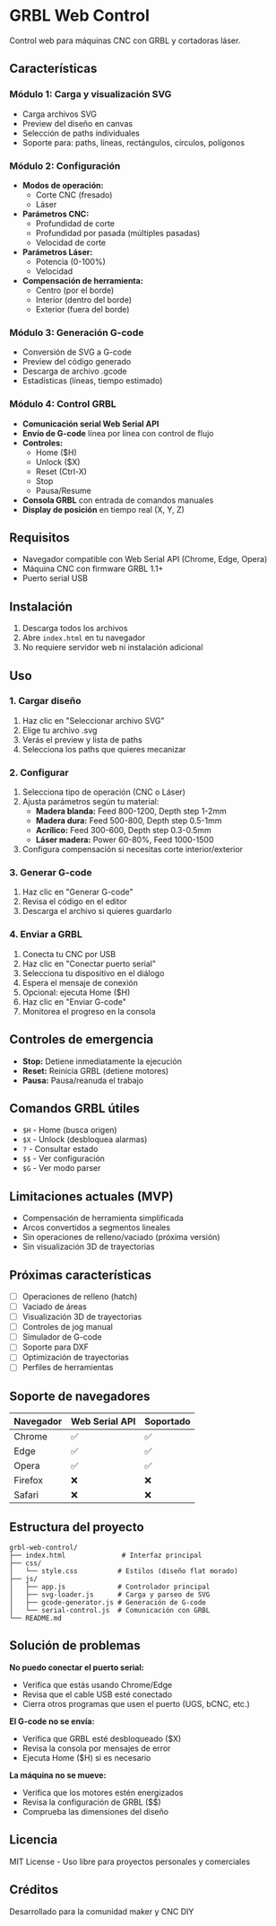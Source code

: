 # GRBL Web Control

Control web para máquinas CNC con GRBL y cortadoras láser.

## Características

### Módulo 1: Carga y visualización SVG
- Carga archivos SVG
- Preview del diseño en canvas
- Selección de paths individuales
- Soporte para: paths, líneas, rectángulos, círculos, polígonos

### Módulo 2: Configuración
- **Modos de operación:**
  - Corte CNC (fresado)
  - Láser
- **Parámetros CNC:**
  - Profundidad de corte
  - Profundidad por pasada (múltiples pasadas)
  - Velocidad de corte
- **Parámetros Láser:**
  - Potencia (0-100%)
  - Velocidad
- **Compensación de herramienta:**
  - Centro (por el borde)
  - Interior (dentro del borde)
  - Exterior (fuera del borde)

### Módulo 3: Generación G-code
- Conversión de SVG a G-code
- Preview del código generado
- Descarga de archivo .gcode
- Estadísticas (líneas, tiempo estimado)

### Módulo 4: Control GRBL
- **Comunicación serial Web Serial API**
- **Envío de G-code** línea por línea con control de flujo
- **Controles:**
  - Home ($H)
  - Unlock ($X)
  - Reset (Ctrl-X)
  - Stop
  - Pausa/Resume
- **Consola GRBL** con entrada de comandos manuales
- **Display de posición** en tiempo real (X, Y, Z)

## Requisitos

- Navegador compatible con Web Serial API (Chrome, Edge, Opera)
- Máquina CNC con firmware GRBL 1.1+
- Puerto serial USB

## Instalación

1. Descarga todos los archivos
2. Abre `index.html` en tu navegador
3. No requiere servidor web ni instalación adicional

## Uso

### 1. Cargar diseño
1. Haz clic en "Seleccionar archivo SVG"
2. Elige tu archivo .svg
3. Verás el preview y lista de paths
4. Selecciona los paths que quieres mecanizar

### 2. Configurar
1. Selecciona tipo de operación (CNC o Láser)
2. Ajusta parámetros según tu material:
   - **Madera blanda:** Feed 800-1200, Depth step 1-2mm
   - **Madera dura:** Feed 500-800, Depth step 0.5-1mm
   - **Acrílico:** Feed 300-600, Depth step 0.3-0.5mm
   - **Láser madera:** Power 60-80%, Feed 1000-1500
3. Configura compensación si necesitas corte interior/exterior

### 3. Generar G-code
1. Haz clic en "Generar G-code"
2. Revisa el código en el editor
3. Descarga el archivo si quieres guardarlo

### 4. Enviar a GRBL
1. Conecta tu CNC por USB
2. Haz clic en "Conectar puerto serial"
3. Selecciona tu dispositivo en el diálogo
4. Espera el mensaje de conexión
5. Opcional: ejecuta Home ($H)
6. Haz clic en "Enviar G-code"
7. Monitorea el progreso en la consola

## Controles de emergencia

- **Stop:** Detiene inmediatamente la ejecución
- **Reset:** Reinicia GRBL (detiene motores)
- **Pausa:** Pausa/reanuda el trabajo

## Comandos GRBL útiles

- `$H` - Home (busca origen)
- `$X` - Unlock (desbloquea alarmas)
- `?` - Consultar estado
- `$$` - Ver configuración
- `$G` - Ver modo parser

## Limitaciones actuales (MVP)

- Compensación de herramienta simplificada
- Arcos convertidos a segmentos lineales
- Sin operaciones de relleno/vaciado (próxima versión)
- Sin visualización 3D de trayectorias

## Próximas características

- [ ] Operaciones de relleno (hatch)
- [ ] Vaciado de áreas
- [ ] Visualización 3D de trayectorias
- [ ] Controles de jog manual
- [ ] Simulador de G-code
- [ ] Soporte para DXF
- [ ] Optimización de trayectorias
- [ ] Perfiles de herramientas

## Soporte de navegadores

| Navegador | Web Serial API | Soportado |
|-----------|----------------|-----------|
| Chrome    | ✅             | ✅        |
| Edge      | ✅             | ✅        |
| Opera     | ✅             | ✅        |
| Firefox   | ❌             | ❌        |
| Safari    | ❌             | ❌        |

## Estructura del proyecto

```
grbl-web-control/
├── index.html              # Interfaz principal
├── css/
│   └── style.css          # Estilos (diseño flat morado)
├── js/
│   ├── app.js             # Controlador principal
│   ├── svg-loader.js      # Carga y parseo de SVG
│   ├── gcode-generator.js # Generación de G-code
│   └── serial-control.js  # Comunicación con GRBL
└── README.md
```

## Solución de problemas

**No puedo conectar el puerto serial:**
- Verifica que estás usando Chrome/Edge
- Revisa que el cable USB esté conectado
- Cierra otros programas que usen el puerto (UGS, bCNC, etc.)

**El G-code no se envía:**
- Verifica que GRBL esté desbloqueado ($X)
- Revisa la consola por mensajes de error
- Ejecuta Home ($H) si es necesario

**La máquina no se mueve:**
- Verifica que los motores estén energizados
- Revisa la configuración de GRBL ($$)
- Comprueba las dimensiones del diseño

## Licencia

MIT License - Uso libre para proyectos personales y comerciales

## Créditos

Desarrollado para la comunidad maker y CNC DIY
